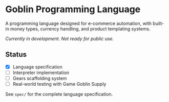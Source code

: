 # Goblin Programming Language

A programming language designed for e-commerce automation, 
with built-in money types, currency handling, and product 
templating systems.

*Currently in development. Not ready for public use.*

## Status
- [x] Language specification
- [ ] Interpreter implementation  
- [ ] Gears scaffolding system
- [ ] Real-world testing with Game Goblin Supply

See `spec/` for the complete language specification.

